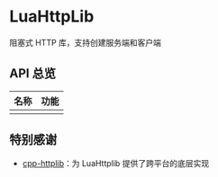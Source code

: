 # LuaHttpLib

阻塞式 HTTP 库，支持创建服务端和客户端

## API 总览

| 名称 | 功能 |
|:----:|:----:|
|      |      |

## 特别感谢  

+ [cpp-httplib](https://github.com/yhirose/cpp-httplib)：为 LuaHttplib 提供了跨平台的底层实现
